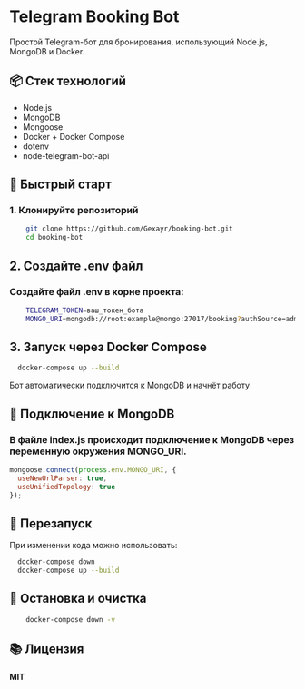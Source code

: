 # Telegram Booking Bot

Простой Telegram-бот для бронирования, использующий Node.js, MongoDB и Docker.

## 📦 Стек технологий

- Node.js
- MongoDB
- Mongoose
- Docker + Docker Compose
- dotenv
- node-telegram-bot-api

## 🚀 Быстрый старт

### 1. Клонируйте репозиторий

```bash
    git clone https://github.com/Gexayr/booking-bot.git
    cd booking-bot
```

## 2. Создайте .env файл

### Создайте файл .env в корне проекта:

```bash
    TELEGRAM_TOKEN=ваш_токен_бота
    MONGO_URI=mongodb://root:example@mongo:27017/booking?authSource=admin
```

## 3. Запуск через Docker Compose

```bash
  docker-compose up --build
```
Бот автоматически подключится к MongoDB и начнёт работу

## 🧠 Подключение к MongoDB

### В файле index.js происходит подключение к MongoDB через переменную окружения MONGO_URI.

```js
mongoose.connect(process.env.MONGO_URI, {
  useNewUrlParser: true,
  useUnifiedTopology: true
});

```

## 🔄 Перезапуск

При изменении кода можно использовать:

```bash
  docker-compose down
  docker-compose up --build
```

## 🧼 Остановка и очистка

```bash
    docker-compose down -v
```

## 📚 Лицензия

#### MIT